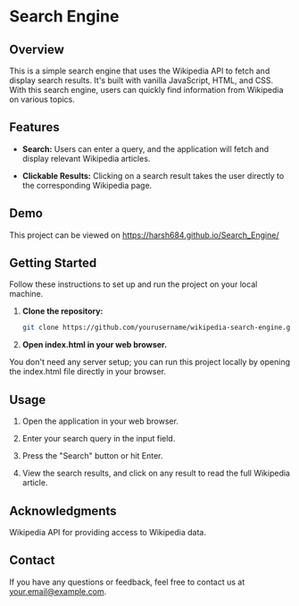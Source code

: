 # Search Engine

## Overview

This is a simple search engine that uses the Wikipedia API to fetch and display search results. It's built with vanilla JavaScript, HTML, and CSS. With this search engine, users can quickly find information from Wikipedia on various topics.

## Features

- **Search:** Users can enter a query, and the application will fetch and display relevant Wikipedia articles.

- **Clickable Results:** Clicking on a search result takes the user directly to the corresponding Wikipedia page.

## Demo

This project can be viewed on https://harsh684.github.io/Search_Engine/

## Getting Started

Follow these instructions to set up and run the project on your local machine.

1. **Clone the repository:**

   ```bash
   git clone https://github.com/yourusername/wikipedia-search-engine.git

2. **Open index.html in your web browser.**

You don't need any server setup; you can run this project locally by opening the index.html file directly in your browser.

## Usage

1. Open the application in your web browser.

2. Enter your search query in the input field.

3. Press the "Search" button or hit Enter.

4. View the search results, and click on any result to read the full Wikipedia article.

## Acknowledgments
Wikipedia API for providing access to Wikipedia data.

## Contact
If you have any questions or feedback, feel free to contact us at your.email@example.com.


